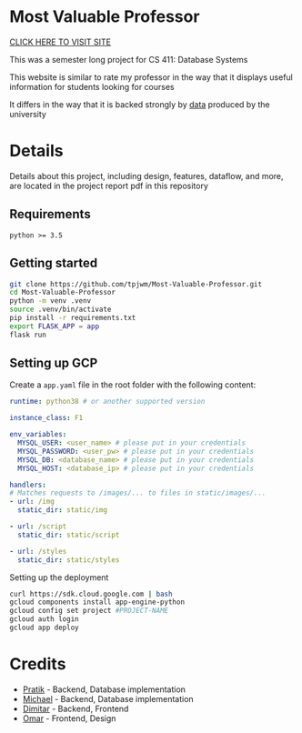 # Most Valuable Professor
[CLICK HERE TO VISIT SITE](https://uiuc1867mvp.web.illinois.edu/)

This was a semester long project for CS 411: Database Systems

This website is similar to rate my professor in the way that it displays useful information for students looking for courses

It differs in the way that it is backed strongly by [data](https://github.com/wadefagen/datasets/tree/master/gpa) produced by the university

# Details
Details about this project, including design, features, dataflow, and more, are located in the project report pdf in this repository

## Requirements
```
python >= 3.5
```

## Getting started
```bash
git clone https://github.com/tpjwm/Most-Valuable-Professor.git
cd Most-Valuable-Professor
python -m venv .venv
source .venv/bin/activate
pip install -r requirements.txt
export FLASK_APP = app
flask run
```

## Setting up GCP
Create a `app.yaml` file in the root folder with the following content:
```yaml
runtime: python38 # or another supported version

instance_class: F1

env_variables:
  MYSQL_USER: <user_name> # please put in your credentials
  MYSQL_PASSWORD: <user_pw> # please put in your credentials
  MYSQL_DB: <database_name> # please put in your credentials
  MYSQL_HOST: <database_ip> # please put in your credentials

handlers:
# Matches requests to /images/... to files in static/images/...
- url: /img
  static_dir: static/img

- url: /script
  static_dir: static/script

- url: /styles
  static_dir: static/styles
```

Setting up the deployment
```bash
curl https://sdk.cloud.google.com | bash
gcloud components install app-engine-python
gcloud config set project #PROJECT-NAME
gcloud auth login
gcloud app deploy
```
# Credits
* [Pratik](https://github.com/pratik139patel/Personal-Projects.git) - Backend, Database implementation
* [Michael](https://github.com/mharty2) - Backend, Database implementation
* [Dimitar](https://github.com/tpjwm) - Backend, Frontend
* [Omar](https://github.com/omarn33) - Frontend, Design
